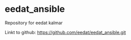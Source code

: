 # eedat_ansible

Repository for eedat kalmar

Linkt to github:
https://github.com/eedat/eedat_ansible.git
